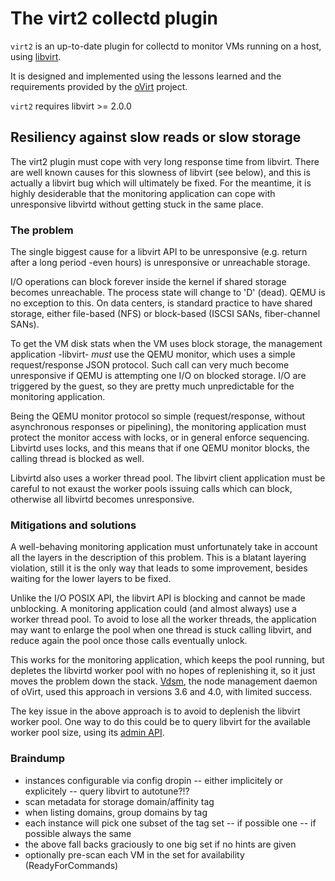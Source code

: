 # The virt2 collectd plugin

`virt2` is an up-to-date plugin for collectd to monitor
VMs running on a host, using [libvirt](http://libvirt.org).

It is designed and implemented using the lessons learned and
the requirements provided by the [oVirt](http://www.ovirt.org)
project.

`virt2` requires libvirt >= 2.0.0

## Resiliency against slow reads or slow storage

The virt2 plugin must cope with very long response time from libvirt.
There are well known causes for this slowness of libvirt (see below),
and this is actually a libvirt bug which will ultimately be fixed.
For the meantime, it is highly desiderable that the monitoring
application can cope with unresponsive libvirtd without getting stuck
in the same place.

### The problem

The single biggest cause for a libvirt API to be unresponsive (e.g.
return after a long period -even hours) is unresponsive or unreachable
storage.

I/O operations can block forever inside the kernel if shared storage
becomes unreachable. The process state will change to 'D' (dead).
QEMU is no exception to this. On data centers, is standard practice
to have shared storage, either file-based (NFS) or block-based
(ISCSI SANs, fiber-channel SANs).

To get the VM disk stats when the VM uses block storage, the management
application -libvirt- *must* use the QEMU monitor, which uses a simple
request/response JSON protocol.
Such call can very much become unresponsive if QEMU is attempting one
I/O on blocked storage. I/O are triggered by the guest, so they
are pretty much unpredictable for the monitoring application.

Being the QEMU monitor protocol so simple (request/response, without
asynchronous responses or pipelining), the monitoring application
must protect the monitor access with locks, or in general enforce
sequencing. Libvirtd uses locks, and this means that if one QEMU
monitor blocks, the calling thread is blocked as well.

Libvirtd also uses a worker thread pool. The libvirt client application
must be careful to not exaust the worker pools issuing calls which
can block, otherwise all libvirtd becomes unresponsive.

### Mitigations and solutions

A well-behaving monitoring application must unfortunately take in
account all the layers in the description of this problem. This
is a blatant layering violation, still it is the only way that leads
to some improvement, besides waiting for the lower layers to be fixed.

Unlike the I/O POSIX API, the libvirt API is blocking and cannot be made
unblocking. A monitoring application could (and almost always) use a worker
thread pool. To avoid to lose all the worker threads, the application may
want to enlarge the pool when one thread is stuck calling libvirt, and
reduce again the pool once those calls eventually unlock.

This works for the monitoring application, which keeps the pool running,
but depletes the libvirtd worker pool with no hopes of replenishing it,
so it just moves the problem down the stack.
[Vdsm](https://gerrit.ovirt.org/#/q/status%3Aopen+project%3Avdsm),
the node management daemon of oVirt, used this approach in versions 3.6
and 4.0, with limited success.

The key issue in the above approach is to avoid to deplenish the libvirt
worker pool. One way to do this could be to query libvirt for the available
worker pool size, using its
[admin API](http://events.linuxfoundation.org/sites/events/files/slides/libvirt-admin-api-kvm-forum_0.pdf).

### Braindump

- instances configurable via config dropin
  -- either implicitely or explicitely
  -- query libvirt to autotune?!?
- scan metadata for storage domain/affinity tag
- when listing domains, group domains by tag
- each instance will pick one subset of the tag set
  -- if possible one
  -- if possible always the same
- the above fall backs graciously to one big set if
  no hints are given
- optionally pre-scan each VM in the set for availability (ReadyForCommands)
